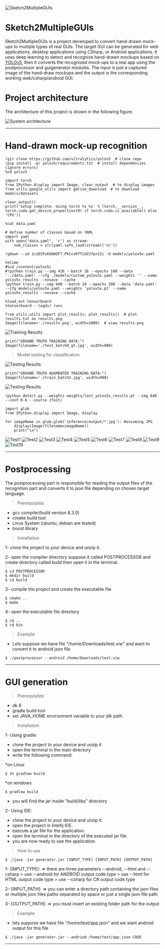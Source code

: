 
<img src="https://i.imgur.com/vEnhhBN.png" title="Sketch2MultipleGUIs" alt="Sketch2MultipleGUIs">

# Sketch2MultipleGUIs

Sketch2MultipleGUIs is a project developed to convert hand-drawn mock-ups to multiple types of real GUIs. The target GUI can be generated for web applications, desktop applications using CSharp, or Android applications. It uses deep learning to detect and recognize hand-drawn mockups based on <a href="https://github.com/ultralytics/yolov5" target="_blank">YOLOv5</a>, then it converts the recognized mock-ups to a real app using the postprocessor and  guigenerator modules. The input is just a captured image of the hand-draw mockups and the output is the corresponding working web/csharp/android GUI.

# Project architecture

The architecture of this project is shown in the following figure.

<img src="https://i.imgur.com/ztxVjsL.png" title="System architecture" alt="System architecture">

---

# Hand-drawn mock-up recognition 

```shell
!git clone https://github.com/ultralytics/yolov5  # clone repo
!pip install -qr yolov5/requirements.txt  # install dependencies (ignore errors)
%cd yolov5

import torch
from IPython.display import Image, clear_output  # to display images
from utils.google_utils import gdrive_download  # to download models/datasets

clear_output()
print('Setup complete. Using torch %s %s' % (torch.__version__, torch.cuda.get_device_properties(0) if torch.cuda.is_available() else 'CPU'))
```

```shell
%cat data.yaml
```

```shell
# define number of classes based on YAML
import yaml
with open("data.yaml", 'r') as stream:
    num_classes = str(yaml.safe_load(stream)['nc'])
```

```shell
!gdown --id 1czESPsKbOWZF7_PkCcvRfTiUUJfpx12i -O models/yolov5x.yaml
```

```shell
%%time
#%cd /content/yolov5/
#!python train.py --img 416 --batch 16 --epochs 100 --data '../data.yaml' --cfg ./models/custom_yolov5s.yaml --weights '' --name yolov5s_results --nosave --cache
!python train.py --img 640 --batch 10 --epochs 200 --data 'data.yaml' --cfg models/yolov5x.yaml --weights 'yolov5x.pt' --name yolov5x_results --nosave --cache
```

```shell
%load_ext tensorboard
%tensorboard --logdir runs
```

```shell
from utils.utils import plot_results; plot_results()  # plot results.txt as results.png
Image(filename='./results.png', width=1000)  # view results.png
```
<img src="https://i.imgur.com/28SDU9A.png" title="Training Results" alt="Training Results">

```shell
print("GROUND TRUTH TRAINING DATA:")
Image(filename='./test_batch0_gt.jpg', width=900)
```

> Model testing for classification

<img src="https://i.imgur.com/t1Z25GU.jpg" title="Testing Results" alt="Testing Results">

```shell
print("GROUND TRUTH AUGMENTED TRAINING DATA:")
Image(filename='./train_batch2.jpg', width=900)
```

<img src="https://i.imgur.com/7AZTXWN.jpg" title="Testing Results" alt="Testing Results">

```shell
!python detect.py --weights weights/last_yolov5x_results.pt --img 640 --conf 0.6 --source zTest/
```

```shell
import glob
from IPython.display import Image, display

for imageName in glob.glob('inference/output/*.jpg'): #assuming JPG
    display(Image(filename=imageName))
    print("\n")
```

<img src="https://i.imgur.com/7qY4auk.jpg" title="Test1" alt="Test1">

<img src="https://i.imgur.com/Rjj0apT.jpg" title="Test2" alt="Test2">

<img src="https://i.imgur.com/NRWGauy.jpg" title="Test3" alt="Test3">

<img src="https://i.imgur.com/34BBoI4.jpg" title="Test4" alt="Test4">

<img src="https://i.imgur.com/s6cAMig.jpg" title="Test5" alt="Test5">

<img src="https://i.imgur.com/zhNcV3h.jpg" title="Test6" alt="Test6">

<img src="https://i.imgur.com/QfZjFr3.jpg" title="Test7" alt="Test7">

<img src="https://i.imgur.com/EiqgZEi.jpg" title="Test8" alt="Test8">

<img src="https://i.imgur.com/hrnGsCE.jpg" title="Test9" alt="Test9">

<img src="https://i.imgur.com/YGAKGAt.jpg" title="Test10" alt="Test10">

---

# Postprocessing

The postprocessing part is responsible for reading the output files of the recognition part and converts it to json file depending on chosen target language.

> Prerequisites

- gcc compiler(build version 8.3.0)
- cmake build tool
- Linux System (ubuntu, debian are tested)
- boost library

> Installation

1- clone the project to your device and unzip it.

2- open the compiler directory suppose it called POSTPROCESSOR and create directory called build then open it in the terminal.

```shell
$ cd POSTPROCESSOR
$ mkdir build
$ cd build
```

3- compile the project and create the executable file

```shell
$ cmake ..
$ make
```

4- open the executable file directory

```shell
$ cd ..
$ cd bin
```
> Example

- Lets suppose we have file "/home/Downloads/test.viw" and want to convert it to android json file

```shell
$ ./postprocessor --android /home/Downloads/test.viw
```

---

# GUI generation

> Prerequisites

- dk 8
- gradle build tool
- set JAVA_HOME environment variable to your jdk path

> Installation

1- Using gradle:

- clone the project to your device and unzip it
- open the terminal in the main directory
- write the following command:

*on Linux

```shell
$ sh gradlew build
```

*on windows

```shell
$ gradlew build
```

- you will find the jar inside "build/libs" directory

2- Using IDE:

- clone the project to your device and unzip it.
- open the project in Intellij IDE.
- execute a jar file for the application.
- open the terminal in the directory of the executed jar file.
- you are now ready to use the application.

> How to use

```shell
$ ./java -jar generator.jar [INPUT_TYPE] [INPUT_PATH] [OUTPUT_PATH]
```

1- [INPUT_TYPE]: => there are three parameters --android, --html and --csharp > use --android for ANDROID output code type > use --html for HTML output code type > use --csharp for C# output code type

2- [INPUT_PATH]: => you can enter a directory path containing the json files or multiple json files paths separated by space or just a single json file path

3- [OUTPUT_PATH]: => you must insert an existing folder path for the output

> Example

- lets suppose we have file "/home/test/app.json" and we want android output for this file

```shell
$ ./java -jar generator.jar --andriod /home/test/app.json CODE
```

---
